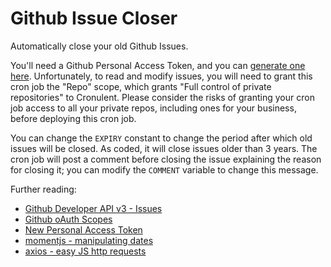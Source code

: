 # Github Issue Closer

Automatically close your old Github Issues.

You'll need a Github Personal Access Token, and you can [generate one here](https://github.com/settings/tokens/new). Unfortunately, to read and modify issues, you will need to grant this cron job the "Repo" scope, which grants "Full control of private repositories" to Cronulent. Please consider the risks of granting your cron job access to all your private repos, including ones for your business, before deploying this cron job.

You can change the `EXPIRY` constant to change the period after which old issues will be closed. As coded, it will close issues older than 3 years. The cron job will post a comment before closing the issue explaining the reason for closing it; you can modify the `COMMENT` variable to change this message.

Further reading:

- [Github Developer API v3 - Issues](https://developer.github.com/v3/issues/)
- [Github oAuth Scopes](https://developer.github.com/apps/building-oauth-apps/understanding-scopes-for-oauth-apps/)
- [New Personal Access Token](https://github.com/settings/tokens/new)
- [momentjs - manipulating dates](https://momentjs.com/docs/#/manipulating/)
- [axios - easy JS http requests](https://github.com/axios/axios)
